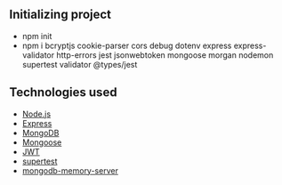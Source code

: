 ## Initializing project

- npm init
- npm i bcryptjs cookie-parser cors debug dotenv express express-validator http-errors jest jsonwebtoken mongoose morgan nodemon supertest validator @types/jest



## Technologies used

- [Node.js](https://nodejs.org/)
- [Express](https://expressjs.com/)
- [MongoDB](https://www.mongodb.com/)
- [Mongoose](https://mongoosejs.com/)
- [JWT](https://jwt.io/)
- [supertest](https://github.com/visionmedia/supertest)
- [mongodb-memory-server](https://github.com/nodkz/mongodb-memory-server)
